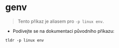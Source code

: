 # genv

> Tento příkaz je aliasem pro `-p linux env`.

- Podívejte se na dokumentaci původního příkazu:

`tldr -p linux env`
